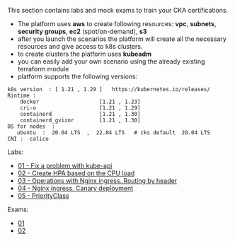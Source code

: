 This section contains labs and mock exams to train your CKA certifications.

- The platform uses **aws** to create following resources:  **vpc**, **subnets**, **security groups**, **ec2** (spot/on-demand), **s3**
- after you launch the scenarios the platform will create all the necessary resources and give access to k8s clusters.
- to create clusters the platform uses **kubeadm**
- you can easily add your own scenario using the already existing terraform module
- platform supports the following versions:

```text
k8s version  : [ 1.21 , 1.29 ]   https://kubernetes.io/releases/
Rintime :
    docker                   [1.21 , 1.23]
    cri-o                    [1.21 , 1.29]
    containerd               [1.21 , 1.30]
    containerd_gvizor        [1.21 , 1.30]
OS for nodes  :
   ubuntu  :  20.04 LTS  ,  22.04 LTS   # cks default  20.04 LTS
CNI :  calico
```

Labs:

- [01 - Fix a problem with kube-api](./Labs/01.md)
- [02 - Create HPA based on the CPU load](./Labs/02.md)
- [03 - Operations with Nginx ingress. Routing by header](./Labs/03.md)
- [04 - Nginx ingress. Canary deployment](./Labs/04.md)
- [05 - PriorityClass](./Labs/05.md)

Exams:

- [01](./Mock%20exams/01.md)
- [02](./Mock%20exams/02.md)

